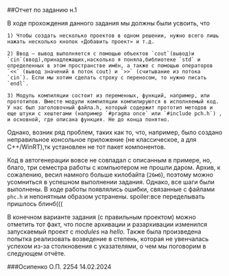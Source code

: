 ##Отчет по заданию н.1

В ходе прохождения данного задания мы должны были усвоить, что 

	1) Чтобы создать несколько проектов в одном решении, нужно всего лишь нажать несколько кнопок «Добавить проект» и т.д.

	2) Ввод – вывод выполняется с помощью объектов `cout`(вывод)и `cin`(ввод),принадлежащих,насколько я поняла,библиотеке `std` и определенных в этом пространстве имён, а также с помощью операторов  `<<` (вывод значений в поток cout) и `>>` (считывание из потока `cin`). Если мы хотим сделать строку с переносом, то нужно писать `endl`.

	3) Модуль компиляции состоит из переменных, функций, например, или прототипов. Вместе модули компиляции компилируются в исполняемый код. У нас был заголовочный файла.h, который содержит прототип методов и еще штуки с хештегами (например `#pragma once` или `#include pch.h`) , и основной, где описана функция. Не до конца понятно.


Однако, возник ряд проблем, таких как то, что, например, было создано неправильное консольное приложение (не классическое, а для C++/WinRT),тк установлен не тот пакет компонентов.

Код в автогенерации вовсе не совпадал с описанным в примере, но, благо, три семестра работы с компьютером не прошли даром. Архив, к сожалению, весил намного больше килобайта (`26мб`), поэтому можно усомниться в успешном выполнении задания. Однако, все шаги были выполнены. В ходе работы появлялись ошибки, связанные с файлами `phc.h` и непонятным образом устранены. 
spoiler:все переделывать пришлось блинб(((

В конечном варианте задания (с правильным проектом) можно отметить тот факт, что после архивации и разархивации изменился запускаемый проект с _modules_ на _hello_.
Также была произведена попытка реализовать возведение в степень, которая не увенчалась успехом из-за столкновения с указателями, о чем мы поговорим в следующем отчёте. 


###Осипенко О.П. 2254
14.02.2024